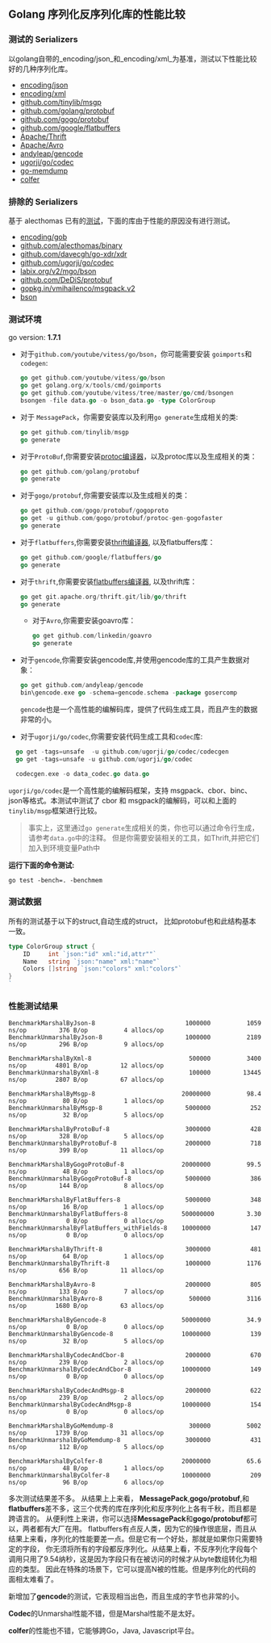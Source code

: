 ## Golang 序列化反序列化库的性能比较

### 测试的 Serializers

以golang自带的_encoding/json_和_encoding/xml_为基准，测试以下性能比较好的几种序列化库。

- [encoding/json](http://golang.org/pkg/encoding/json/)
- [encoding/xml](http://golang.org/pkg/encoding/xml/)
- [github.com/tinylib/msgp](http://github.com/tinylib/msgp)
- [github.com/golang/protobuf](http://github.com/golang/protobuf)
- [github.com/gogo/protobuf](http://github.com/gogo/protobuf)
- [github.com/google/flatbuffers](http://github.com/google/flatbuffers)
- [Apache/Thrift](https://github.com/apache/thrift/tree/master/lib/go)
- [Apache/Avro](https://github.com/linkedin/goavro)
- [andyleap/gencode](https://github.com/andyleap/gencode)
- [ugorji/go/codec](https://github.com/ugorji/go/tree/master/codec)
- [go-memdump](https://github.com/alexflint/go-memdump)
- [colfer](https://github.com/pascaldekloe/colfer)

### 排除的 Serializers

基于 alecthomas 已有的[测试](https://github.com/alecthomas/go_serialization_benchmarks)，下面的库由于性能的原因没有进行测试。

- [encoding/gob](http://golang.org/pkg/encoding/gob/)
- [github.com/alecthomas/binary](http://github.com/alecthomas/binary)
- [github.com/davecgh/go-xdr/xdr](http://github.com/davecgh/go-xdr/xdr)
- [github.com/ugorji/go/codec](http://github.com/ugorji/go/codec)
- [labix.org/v2/mgo/bson](http://labix.org/v2/mgo/bson)
- [github.com/DeDiS/protobuf](http://github.com/DeDiS/protobuf)
- [gopkg.in/vmihailenco/msgpack.v2](http://gopkg.in/vmihailenco/msgpack.v2)
- [bson](http://github.com/micro/go-bson)

### 测试环境
go version: **1.7.1**

- 对于`github.com/youtube/vitess/go/bson`，你可能需要安装 `goimports`和`codegen`:

  ```go
  go get github.com/youtube/vitess/go/bson
  go get golang.org/x/tools/cmd/goimports
  go get github.com/youtube/vitess/tree/master/go/cmd/bsongen
  bsongen -file data.go -o bson_data.go -type ColorGroup
  ```

- 对于 `MessagePack`，你需要安装库以及利用`go generate`生成相关的类:

  ```go
  go get github.com/tinylib/msgp
  go generate
  ```

- 对于`ProtoBuf`,你需要安装[protoc编译器](https://github.com/google/protobuf/releases)，以及protoc库以及生成相关的类：

  ```go
  go get github.com/golang/protobuf
  go generate
  ```

- 对于`gogo/protobuf`,你需要安装库以及生成相关的类：

  ```go
  go get github.com/gogo/protobuf/gogoproto
  go get -u github.com/gogo/protobuf/protoc-gen-gogofaster
  go generate
  ```

- 对于`flatbuffers`,你需要安装[thrift编译器](https://thrift.apache.org/download), 以及flatbuffers库：

  ```go
  go get github.com/google/flatbuffers/go
  go generate
  ```

- 对于`thrift`,你需要安装[flatbuffers编译器](https://github.com/google/flatbuffers/releases), 以及thrift库：

  ```go
  go get git.apache.org/thrift.git/lib/go/thrift
  go generate
  ```

  - 对于`Avro`,你需要安装goavro库：

    ```go
    go get github.com/linkedin/goavro
    go generate
    ```

- 对于`gencode`,你需要安装gencode库,并使用gencode库的工具产生数据对象：

  ```go
  go get github.com/andyleap/gencode
  bin\gencode.exe go -schema=gencode.schema -package gosercomp
  ```

  `gencode`也是一个高性能的编解码库，提供了代码生成工具，而且产生的数据非常的小。

- 对于`ugorji/go/codec`,你需要安装代码生成工具和`codec`库:

```go
  go get -tags=unsafe  -u github.com/ugorji/go/codec/codecgen
  go get -tags=unsafe -u github.com/ugorji/go/codec

  codecgen.exe -o data_codec.go data.go
```

`ugorji/go/codec`是一个高性能的编解码框架，支持 msgpack、cbor、binc、json等格式。本测试中测试了 cbor  和 msgpack的编解码，可以和上面的 `tinylib/msgp`框架进行比较。

> 事实上，这里通过`go generate`生成相关的类，你也可以通过命令行生成，请参考`data.go`中的注释。 但是你需要安装相关的工具，如Thrift,并把它们加入到环境变量Path中

**运行下面的命令测试:**

```
go test -bench=. -benchmem
```

### 测试数据

所有的测试基于以下的struct,自动生成的struct， 比如protobuf也和此结构基本一致。

```go
type ColorGroup struct {
    ID     int `json:"id" xml:"id,attr""`
    Name   string `json:"name" xml:"name"`
    Colors []string `json:"colors" xml:"colors"`
}
`
```

### 性能测试结果

```
BenchmarkMarshalByJson-8                       	 1000000	      1059 ns/op	     376 B/op	       4 allocs/op
BenchmarkUnmarshalByJson-8                     	 1000000	      2189 ns/op	     296 B/op	       9 allocs/op

BenchmarkMarshalByXml-8                        	  500000	      3400 ns/op	    4801 B/op	      12 allocs/op
BenchmarkUnmarshalByXml-8                      	  100000	     13445 ns/op	    2807 B/op	      67 allocs/op

BenchmarkMarshalByMsgp-8                       	20000000	      98.4 ns/op	      80 B/op	       1 allocs/op
BenchmarkUnmarshalByMsgp-8                     	 5000000	       252 ns/op	      32 B/op	       5 allocs/op

BenchmarkMarshalByProtoBuf-8                   	 3000000	       428 ns/op	     328 B/op	       5 allocs/op
BenchmarkUnmarshalByProtoBuf-8                 	 2000000	       718 ns/op	     399 B/op	      11 allocs/op

BenchmarkMarshalByGogoProtoBuf-8               	20000000	      99.5 ns/op	      48 B/op	       1 allocs/op
BenchmarkUnmarshalByGogoProtoBuf-8             	 5000000	       386 ns/op	     144 B/op	       8 allocs/op

BenchmarkMarshalByFlatBuffers-8                	 5000000	       348 ns/op	      16 B/op	       1 allocs/op
BenchmarkUnmarshalByFlatBuffers-8              	500000000	      3.30 ns/op	       0 B/op	       0 allocs/op
BenchmarkUnmarshalByFlatBuffers_withFields-8   	10000000	       147 ns/op	       0 B/op	       0 allocs/op

BenchmarkMarshalByThrift-8                     	 3000000	       481 ns/op	      64 B/op	       1 allocs/op
BenchmarkUnmarshalByThrift-8                   	 1000000	      1176 ns/op	     656 B/op	      11 allocs/op

BenchmarkMarshalByAvro-8                       	 2000000	       805 ns/op	     133 B/op	       7 allocs/op
BenchmarkUnmarshalByAvro-8                     	  500000	      3116 ns/op	    1680 B/op	      63 allocs/op

BenchmarkMarshalByGencode-8                    	50000000	      34.9 ns/op	       0 B/op	       0 allocs/op
BenchmarkUnmarshalByGencode-8                  	10000000	       139 ns/op	      32 B/op	       5 allocs/op

BenchmarkMarshalByCodecAndCbor-8               	 2000000	       670 ns/op	     239 B/op	       2 allocs/op
BenchmarkUnmarshalByCodecAndCbor-8             	10000000	       149 ns/op	       0 B/op	       0 allocs/op

BenchmarkMarshalByCodecAndMsgp-8               	 2000000	       622 ns/op	     239 B/op	       2 allocs/op
BenchmarkUnmarshalByCodecAndMsgp-8             	10000000	       154 ns/op	       0 B/op	       0 allocs/op

BenchmarkMarshalByGoMemdump-8                  	  300000	      5002 ns/op	    1739 B/op	      31 allocs/op
BenchmarkUnmarshalByGoMemdump-8                	 3000000	       431 ns/op	     112 B/op	       5 allocs/op

BenchmarkMarshalByColfer-8                     	20000000	      65.6 ns/op	      48 B/op	       1 allocs/op
BenchmarkUnmarshalByColfer-8                   	10000000	       209 ns/op	      96 B/op	       6 allocs/op
```

多次测试结果差不多。 从结果上上来看， **MessagePack**,**gogo/protobuf**,和**flatbuffers**差不多，这三个优秀的库在序列化和反序列化上各有千秋，而且都是跨语言的。 从便利性上来讲，你可以选择**MessagePack**和**gogo/protobuf**都可以，两者都有大厂在用。 flatbuffers有点反人类，因为它的操作很底层，而且从结果上来看，序列化的性能要差一点。但是它有一个好处，那就是如果你只需要特定的字段， 你无须将所有的字段都反序列化。从结果上看，不反序列化字段每个调用只用了9.54纳秒，这是因为字段只有在被访问的时候才从byte数组转化为相应的类型。 因此在特殊的场景下，它可以提高N被的性能。但是序列化的代码的面相太难看了。

新增加了**gencode**的测试，它表现相当出色，而且生成的字节也非常的小。

**Codec**的Unmarshal性能不错，但是Marshal性能不是太好。

**colfer**的性能也不错，它能够跨Go，Java, Javascript平台。